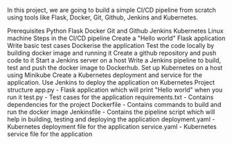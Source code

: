 In this project, we are going to build a simple CI/CD pipeline from scratch using tools like Flask, Docker, Git, Github, Jenkins and Kubernetes.

Prerequisites
Python
Flask
Docker
Git and Github
Jenkins
Kubernetes
Linux machine
Steps in the CI/CD pipeline
Create a "Hello world" Flask application
Write basic test cases
Dockerise the application
Test the code locally by building docker image and running it
Create a github repository and push code to it
Start a Jenkins server on a host
Write a Jenkins pipeline to build, test and push the docker image to Dockerhub.
Set up Kubernetes on a host using Minikube
Create a Kubernetes deployment and service for the application.
Use Jenkins to deploy the application on Kubernetes
Project structure
app.py - Flask application which will print "Hello world" when you run it
test.py - Test cases for the application
requirements.txt - Contains dependencies for the project
Dockerfile - Contains commands to build and run the docker image
Jenkinsfile - Contains the pipeline script which will help in building, testing and deploying the application
deployment.yaml - Kubernetes deployment file for the application
service.yaml - Kubernetes service file for the application
